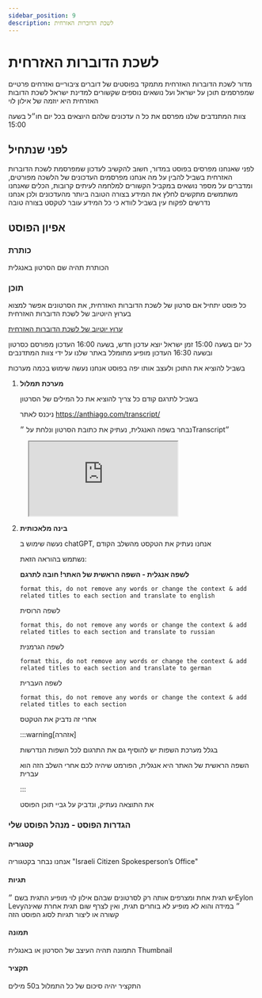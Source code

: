 ```yaml
---
sidebar_position: 9
description: לשכת הדוברות האזרחית
---
```

# לשכת הדוברות האזרחית
מדור לשכת הדוברות האזרחית מתמקד בפוסטים של דוברים ציבוריים ואזרחים פרטיים שמפרסמים תוכן על ישראל ועל נושאים נוספים שקשורים למדינת ישראל
לשכת הדובות האזרחית היא יוזמה של אילון לוי

צוות המתנדבים שלנו מפרסם את כל ה
עדכונים שלהם היוצאים בכל יום חו״ל בשעה 15:00

## לפני שנתחיל
לפני שאנחנו מפרסים בפוסט במדור, חשוב להקשיב לעדכון שמפרסמת לשכת הדוברות האזרחית בשביל להבין על מה אנחנו מפרסמים
העדכונים של הלשכה מפורטים, ומדברים על מספר נושאים במקביל הקשורים למלחמה
לעיתים קרובות, הכלים שאנחנו משתמשים מתקשים לחלץ את המידע בצורה הטובה ביותר מהעדכונים
ולכן אנחנו נדרשים לפקוח עין בשביל לוודא כי כל המידע עובר לטקסט בצורה טובה

## אפיון הפוסט
### כותרת
הכותרת תהיה שם הסרטון באנגלית
### תוכן
כל פוסט יתחיל אם סרטון של לשכת הדוברות האזרחית, את הסרטונים אפשר למצוא בערוץ היוטיוב של לשכת הדוברות האזרחית

[ערוץ יוטיוב של לשכת הדוברות האזרחית](https://www.youtube.com/@IsrCitizenSpox)

כל יום בשעה 15:00 זמן ישראל יוצא עדכון חדש, בשעה 16:00 העדכון מפורסם כסרטון
ובשעה 16:30 העדכון מופיע מתומלל באתר שלנו על ידי צוות המתדנבים


בשביל להוציא את התוכן ולעצב אותו יפה בפוסט אנחנו נעשה שימוש בכמה מערכות
1. **מערכת תמלול**
   
    בשביל לתרגם קודם כל צריך להוציא את כל המילים של הסרטון

    ניכנס לאתר https://anthiago.com/transcript/

    נבחר בשפה האנגלית, נעתיק את כתובת הסרטון ונלחת על ״Transcript״

<figure className="media">
  <div data-oembed-url="https://www.wizardshot.com/embed/tutorials/10115-tutorial-for-accessing-and-navigating-youtube-transcripts">
    <div style={{ position: 'relative', height: 0, paddingBottom: '65%', pointerEvents: 'unset' }}>
      <iframe 
        src="https://www.wizardshot.com/embed/tutorials/10115-tutorial-for-accessing-and-navigating-youtube-transcripts" 
        style={{ position: 'absolute', width: '100%', height: '100%', top: 0, left: 0, border: 'none', borderRadius: '4px' }}
      ></iframe>
    </div>
  </div>
</figure>

2. **בינה מלאכותית**

   נעשה שימוש ב chatGPT, אנחנו נעתיק את הטקסט מהשלב הקודם

   נשתמש בהוראה הזאת: 

   **לשפה אנגלית - השפה הראשית של האתר! חובה לתרגם**
   ```
   format this, do not remove any words or change the context & add related titles to each section and translate to english
   ```
   לשפה הרוסית
   ``` 
   format this, do not remove any words or change the context & add related titles to each section and translate to russian
   ```
    לשפה הגרמנית
    ```
    format this, do not remove any words or change the context & add related titles to each section and translate to german
    ```
    לשפה העברית
    ```
   format this, do not remove any words or change the context & add related titles to each section
   ```
   אחרי זה נדביק את הטקטס

   :::warning[אזהרה]

   בגלל מערכת השפות יש להוסיף גם את התרגום לכל השפות הנדרשות

   השפה הראשית של האתר היא אנגלית, הפורמט שיהיה לכם אחרי השלב הזה הוא עברית

   :::

   את התוצאה נעתיק, ונדביק על גביי תוכן הפוסט

### הגדרות הפוסט - מנהל הפוסט שלי
#### קטגוריה
אנחנו נבחר בקטגוריה "Israeli Citizen Spokesperson’s Office"
#### תגיות
יש תגית אחת ומצרפים אותה רק לסרטונים שבהם אילון לוי מופיע התגית בשם ״Eylon Levy״
במידה והוא לא מופיע לא בוחרים תגית, ואין לצרף שום תגית אחרת שאינה קשורה או ליצור תגיות לסוג הפוסט הזה
#### תמונה
התמונה תהיה העיצב של הסרטון או באנגלית Thumbnail
#### תקציר
התקציר יהיה סיכום של כל התמלול ב50 מילים

